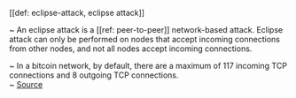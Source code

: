 [[def: eclipse-attack, eclipse attack]]

~ An eclipse attack is a [[ref: peer-to-peer]] network-based attack. Eclipse attack can only be performed on nodes that accept incoming connections from other nodes, and not all nodes accept incoming connections.

~ In a bitcoin network, by default, there are a maximum of 117 incoming TCP connections and 8 outgoing TCP connections.  
~ [Source](https://www.geeksforgeeks.org/what-is-an-eclipse-attack/)

